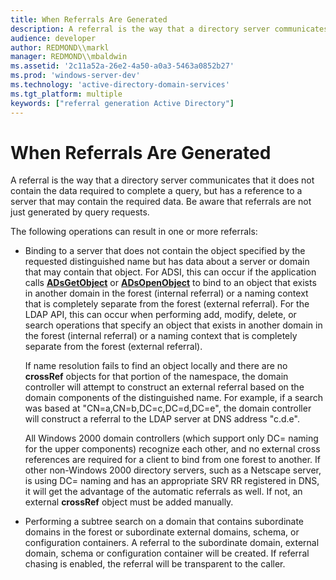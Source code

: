 ```yaml
---
title: When Referrals Are Generated
description: A referral is the way that a directory server communicates that it does not contain the data required to complete a query, but has a reference to a server that may contain the required data.
audience: developer
author: REDMOND\\markl
manager: REDMOND\\mbaldwin
ms.assetid: '2c11a52a-26e2-4a50-a0a3-5463a0852b27'
ms.prod: 'windows-server-dev'
ms.technology: 'active-directory-domain-services'
ms.tgt_platform: multiple
keywords: ["referral generation Active Directory"]
---
```


# When Referrals Are Generated

A referral is the way that a directory server communicates that it does not contain the data required to complete a query, but has a reference to a server that may contain the required data. Be aware that referrals are not just generated by query requests.

The following operations can result in one or more referrals:

-   Binding to a server that does not contain the object specified by the requested distinguished name but has data about a server or domain that may contain that object. For ADSI, this can occur if the application calls [**ADsGetObject**](https://msdn.microsoft.com/library/aa772184) or [**ADsOpenObject**](https://msdn.microsoft.com/library/aa772238) to bind to an object that exists in another domain in the forest (internal referral) or a naming context that is completely separate from the forest (external referral). For the LDAP API, this can occur when performing add, modify, delete, or search operations that specify an object that exists in another domain in the forest (internal referral) or a naming context that is completely separate from the forest (external referral).

    If name resolution fails to find an object locally and there are no **crossRef** objects for that portion of the namespace, the domain controller will attempt to construct an external referral based on the domain components of the distinguished name. For example, if a search was based at "CN=a,CN=b,DC=c,DC=d,DC=e", the domain controller will construct a referral to the LDAP server at DNS address "c.d.e".

    All Windows 2000 domain controllers (which support only DC= naming for the upper components) recognize each other, and no external cross references are required for a client to bind from one forest to another. If other non-Windows 2000 directory servers, such as a Netscape server, is using DC= naming and has an appropriate SRV RR registered in DNS, it will get the advantage of the automatic referrals as well. If not, an external **crossRef** object must be added manually.

-   Performing a subtree search on a domain that contains subordinate domains in the forest or subordinate external domains, schema, or configuration containers. A referral to the subordinate domain, external domain, schema or configuration container will be created. If referral chasing is enabled, the referral will be transparent to the caller.

 

 




